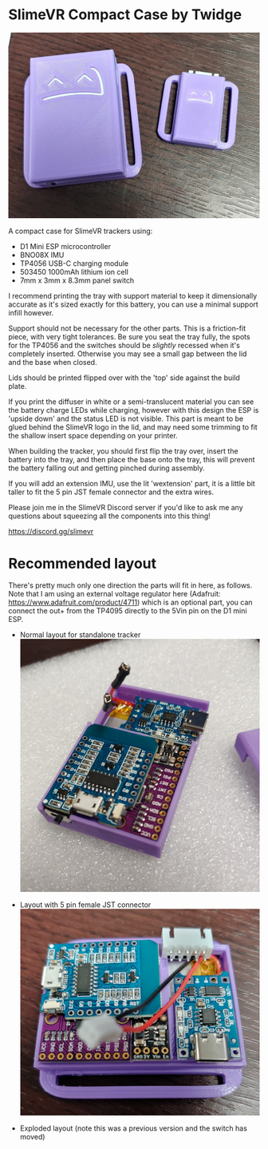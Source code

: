 # SlimeVR Compact Case by Twidge

![Case Display](images/compact_case_display.jpg)

A compact case for SlimeVR trackers using:
- D1 Mini ESP microcontroller
- BNO08X IMU
- TP4056 USB-C charging module
- 503450 1000mAh lithium ion cell
- 7mm x 3mm x 8.3mm panel switch

I recommend printing the tray with support material to keep it dimensionally accurate as it's sized exactly for this battery, you can use a minimal support infill however.

Support should not be necessary for the other parts.  This is a friction-fit piece, with very tight tolerances.  Be sure you seat the tray fully, the spots for the TP4056 and the switches should be _slightly_ recessed when it's completely inserted. Otherwise you may see a small gap between the lid and the base when closed.

Lids should be printed flipped over with the 'top' side against the build plate.

If you print the diffuser in white or a semi-translucent material you can see the battery charge LEDs while charging, however with this design the ESP is 'upside down' and the status LED is not visible.  This part is meant to be glued behind the SlimeVR logo in the lid, and may need some trimming to fit the shallow insert space depending on your printer.

When building the tracker, you should first flip the tray over, insert the battery into the tray, and then place the base onto the tray, this will prevent the battery falling out and getting pinched during assembly.

If you will add an extension IMU, use the lit 'wextension' part, it is a little bit taller to fit the 5 pin JST female connector and the extra wires.

Please join me in the SlimeVR Discord server if you'd like to ask me any questions about squeezing all the components into this thing!

https://discord.gg/slimevr



# Recommended layout

There's pretty much only one direction the parts will fit in here, as follows.  Note that I am using an external voltage regulator here (Adafruit: https://www.adafruit.com/product/4711) which is an optional part, you can connect the out+ from the TP4095 directly to the 5Vin pin on the D1 mini ESP.

- Normal layout for standalone tracker
![Normal layout](images/tray_layout.jpg)

- Layout with 5 pin female JST connector
![Extension layout](images/tray_layout_wextension.jpg)

- Exploded layout (note this was a previous version and the switch has moved)
